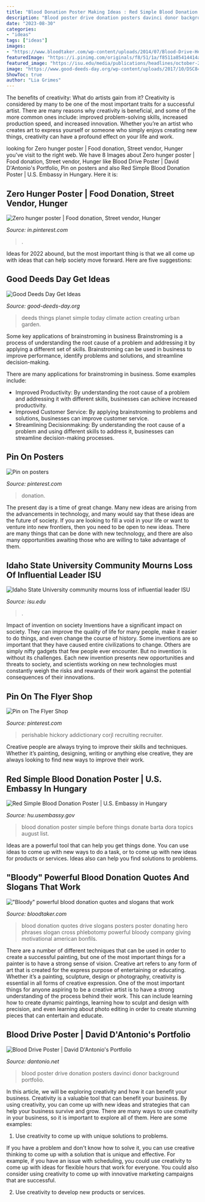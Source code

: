```yaml
---
title: "Blood Donation Poster Making Ideas : Red Simple Blood Donation Poster"
description: "Blood poster drive donation posters davinci donor background portfolio"
date: "2023-08-30"
categories:
- "ideas"
tags: ["ideas"]
images:
- "https://www.bloodtaker.com/wp-content/uploads/2014/07/Blood-Drive-Hero.jpg"
featuredImage: "https://i.pinimg.com/originals/f8/51/1a/f8511a85414414a81796755e903c8d6c.jpg"
featured_image: "https://isu.edu/media/publications/headlines/october-2019/KevinSatterlee-copy.jpg"
image: "https://www.good-deeds-day.org/wp-content/uploads/2017/10/DSC8459-1110x714.jpg"
ShowToc: true
author: "Lia Grimes"
---
```



The benefits of creativity: What do artists gain from it?
Creativity is considered by many to be one of the most important traits for a successful artist. There are many reasons why creativity is beneficial, and some of the more common ones include: improved problem-solving skills, increased production speed, and increased innovation. Whether you’re an artist who creates art to express yourself or someone who simply enjoys creating new things, creativity can have a profound effect on your life and work.

	

		
looking for Zero hunger poster | Food donation, Street vendor, Hunger you've visit to the right web. We have 8 Images about Zero hunger poster | Food donation, Street vendor, Hunger like Blood Drive Poster | David D&#039;Antonio&#039;s Portfolio, Pin on posters and also Red Simple Blood Donation Poster | U.S. Embassy in Hungary. Here it is:
		
    
## Zero Hunger Poster | Food Donation, Street Vendor, Hunger

<img loading=lazy src="https://i.pinimg.com/736x/94/1b/59/941b59941abff1d9aba1f0153bbe04c0.jpg" onerror="this.onerror=null;this.src='https://tse3.mm.bing.net/th?id=OIP.nZyea0aqqtRVCB8zCfh_BgHaFW&amp;pid=15.1';" alt="Zero hunger poster | Food donation, Street vendor, Hunger">

_Source: in.pinterest.com_

>. 

	

Ideas for 2022 abound, but the most important thing is that we all come up with ideas that can help society move forward. Here are five suggestions: 

    
## Good Deeds Day Get Ideas

<img loading=lazy src="https://www.good-deeds-day.org/wp-content/uploads/2017/10/DSC8459-1110x714.jpg" onerror="this.onerror=null;this.src='https://tse1.mm.bing.net/th?id=OIP.Ele7hAbCh0yrQ8JM5zFmLQHaEw&amp;pid=15.1';" alt="Good Deeds Day Get Ideas">

_Source: good-deeds-day.org_

>deeds things planet simple today climate action creating urban garden. 

	

Some key applications of brainstroming in business
Brainstroming is a process of understanding the root cause of a problem and addressing it by applying a different set of skills. Brainstroming can be used in business to improve performance, identify problems and solutions, and streamline decision-making.

There are many applications for brainstroming in business. Some examples include: 

- Improved Productivity: By understanding the root cause of a problem and addressing it with different skills, businesses can achieve increased productivity.
- Improved Customer Service: By applying brainstroming to problems and solutions, businesses can improve customer service.
- Streamlining Decisionmaking: By understanding the root cause of a problem and using different skills to address it, businesses can streamline decision-making processes.

    
## Pin On Posters

<img loading=lazy src="https://i.pinimg.com/originals/f8/51/1a/f8511a85414414a81796755e903c8d6c.jpg" onerror="this.onerror=null;this.src='https://tse4.mm.bing.net/th?id=OIP.BoHHs7Lw7D3eqMnET5HrmAHaGJ&amp;pid=15.1';" alt="Pin on posters">

_Source: pinterest.com_

>donation. 

	

The present day is a time of great change. Many new ideas are arising from the advancements in technology, and many would say that these ideas are the future of society. If you are looking to fill a void in your life or want to venture into new frontiers, then you need to be open to new ideas. There are many things that can be done with new technology, and there are also many opportunities awaiting those who are willing to take advantage of them.

    
## Idaho State University Community Mourns Loss Of Influential Leader ISU

<img loading=lazy src="https://isu.edu/media/publications/headlines/october-2019/KevinSatterlee-copy.jpg" onerror="this.onerror=null;this.src='https://tse3.mm.bing.net/th?id=OIP.W-W8ToQPrYPf36Al_aiC3AHaE8&amp;pid=15.1';" alt="Idaho State University community mourns loss of influential leader ISU">

_Source: isu.edu_

>. 

	

Impact of invention on society
Inventions have a significant impact on society. They can improve the quality of life for many people, make it easier to do things, and even change the course of history. Some inventions are so important that they have caused entire civilizations to change. Others are simply nifty gadgets that few people ever encounter. But no invention is without its challenges. Each new invention presents new opportunities and threats to society, and scientists working on new technologies must constantly weigh the risks and rewards of their work against the potential consequences of their innovations.

    
## Pin On The Flyer Shop

<img loading=lazy src="https://i.pinimg.com/736x/ab/f7/57/abf7573fd4e2631737ca806d53fd717c.jpg" onerror="this.onerror=null;this.src='https://tse2.mm.bing.net/th?id=OIP.5cZizDLxuuym2u2HipN0HgHaJl&amp;pid=15.1';" alt="Pin on The Flyer Shop">

_Source: pinterest.com_

>perishable hickory addictionary corjl recruiting recruiter. 

	

Creative people are always trying to improve their skills and techniques. Whether it’s painting, designing, writing or anything else creative, they are always looking to find new ways to improve their work.

    
## Red Simple Blood Donation Poster | U.S. Embassy In Hungary

<img loading=lazy src="https://hu.usembassy.gov/wp-content/uploads/sites/232/Red-Simple-Blood-Donation-Poster.png" onerror="this.onerror=null;this.src='https://tse2.mm.bing.net/th?id=OIP.Ckp5oD7TNE4I4gCm7iTGagHaKe&amp;pid=15.1';" alt="Red Simple Blood Donation Poster | U.S. Embassy in Hungary">

_Source: hu.usembassy.gov_

>blood donation poster simple before things donate barta dora topics august list. 

	

Ideas are a powerful tool that can help you get things done. You can use ideas to come up with new ways to do a task, or to come up with new ideas for products or services. Ideas also can help you find solutions to problems.

    
## &quot;Bloody&quot; Powerful Blood Donation Quotes And Slogans That Work

<img loading=lazy src="https://www.bloodtaker.com/wp-content/uploads/2014/07/Blood-Drive-Hero.jpg" onerror="this.onerror=null;this.src='https://tse1.mm.bing.net/th?id=OIP.L9Nutq4o6PAM5m8ZFHUKHwHaJ-&amp;pid=15.1';" alt="&quot;Bloody&quot; powerful blood donation quotes and slogans that work">

_Source: bloodtaker.com_

>blood donation quotes drive slogans posters poster donating hero phrases slogan cross phlebotomy powerful bloody company giving motivational american bonfils. 

	

There are a number of different techniques that can be used in order to create a successful painting, but one of the most important things for a painter is to have a strong sense of vision.
Creative art refers to any form of art that is created for the express purpose of entertaining or educating. Whether it’s a painting, sculpture, design or photography, creativity is essential in all forms of creative expression. One of the most important things for anyone aspiring to be a creative artist is to have a strong understanding of the process behind their work. This can include learning how to create dynamic paintings, learning how to sculpt and design with precision, and even learning about photo editing in order to create stunning pieces that can entertain and educate.

    
## Blood Drive Poster | David D&#039;Antonio&#039;s Portfolio

<img loading=lazy src="https://dantonio.net/images/portfolio/_large/67e6e500a10a82af2a5e11f257c76f3e--blood-donation-posters--elements.jpg" onerror="this.onerror=null;this.src='https://tse2.mm.bing.net/th?id=OIP.ZwExWQu9HuKWFhQAvjdqkgHaKk&amp;pid=15.1';" alt="Blood Drive Poster | David D&#039;Antonio&#039;s Portfolio">

_Source: dantonio.net_

>blood poster drive donation posters davinci donor background portfolio. 

	

In this article, we will be exploring creativity and how it can benefit your business.
Creativity is a valuable tool that can benefit your business. By using creativity, you can come up with new ideas and strategies that can help your business survive and grow. There are many ways to use creativity in your business, so it is important to explore all of them. Here are some examples:
1. Use creativity to come up with unique solutions to problems.

If you have a problem and don't know how to solve it, you can use creative thinking to come up with a solution that is unique and effective. For example, if you have an issue with scheduling, you could use creativity to come up with ideas for flexible hours that work for everyone. You could also consider using creativity to come up with innovative marketing campaigns that are successful.

2. Use creativity to develop new products or services.

